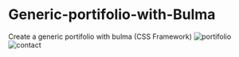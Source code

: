 # Generic-portifolio-with-Bulma
Create a generic portifolio with bulma (CSS Framework)
![portifolio](https://user-images.githubusercontent.com/62621564/134787100-b623bb7b-85d1-4022-8b77-03b7f397b46c.png)
![contact](https://user-images.githubusercontent.com/62621564/134787110-d0331604-6986-4074-985d-482d0669ca23.png)
